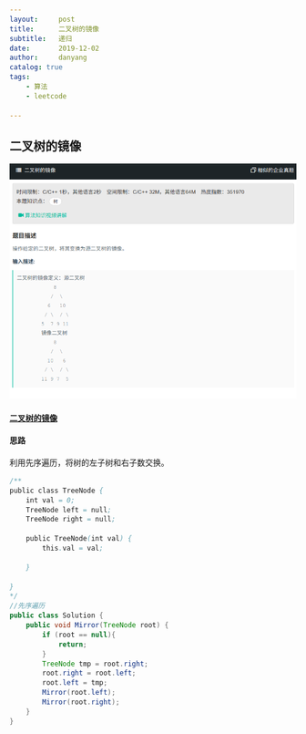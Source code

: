 ```yaml
---
layout:     post
title:      二叉树的镜像
subtitle:   递归
date:       2019-12-02
author:     danyang
catalog: true
tags:
    - 算法
    - leetcode

---
```


## 二叉树的镜像

![](../img/二叉树的镜像.png)

#### [二叉树的镜像](https://www.nowcoder.com/practice/564f4c26aa584921bc75623e48ca3011?tpId=13&tqId=11171&tPage=1&rp=1&ru=%2Fta%2Fcoding-interviews&qru=%2Fta%2Fcoding-interviews%2Fquestion-ranking)

#### 思路

利用先序遍历，将树的左子树和右子数交换。

```java
/**
public class TreeNode {
    int val = 0;
    TreeNode left = null;
    TreeNode right = null;

    public TreeNode(int val) {
        this.val = val;

    }

}
*/
//先序遍历
public class Solution {
    public void Mirror(TreeNode root) {
		if (root == null){
            return;
        }
        TreeNode tmp = root.right;
        root.right = root.left;
        root.left = tmp;
        Mirror(root.left);
        Mirror(root.right);
    }
}
```

